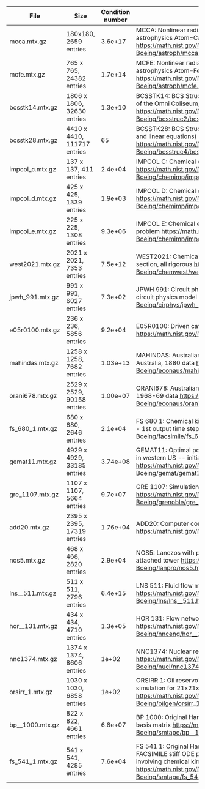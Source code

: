 | File | Size | Condition number | Description | 
|------|------|------------------|-------------|
|mcca.mtx.gz|180x180, 2659 entries|3.6e+17|MCCA: Nonlinear radiative transfer and statistical equilibrium in astrophysics Atom=Ca2, Atmos=VAL3C https://math.nist.gov/MatrixMarket/data/Harwell-Boeing/astroph/mcca.html |
|mcfe.mtx.gz|765 x 765, 24382 entries|1.7e+14|MCFE: Nonlinear radiative transfer and statistical equilibrium in astrophysics Atom=Fe, Atmos=M65GXM https://math.nist.gov/MatrixMarket/data/Harwell-Boeing/astroph/mcfe.html |
|bcsstk14.mtx.gz|1806 x 1806, 32630 entries|1.3e+10|BCSSTK14: BCS Structural Engineering Matrices (linear equations) Roof of the Omni Coliseum, Atlanta https://math.nist.gov/MatrixMarket/data/Harwell-Boeing/bcsstruc2/bcsstk14.html |
|bcsstk28.mtx.gz|4410 x 4410, 111717 entries|65| BCSSTK28: BCS Structural Engineering Matrices (eigenvalue problems and linear equations) Solid element model, linear statics https://math.nist.gov/MatrixMarket/data/Harwell-Boeing/bcsstruc4/bcsstk28.html |
|impcol_c.mtx.gz|137 x 137, 411 entries|2.4e+04| IMPCOL C: Chemical engineering plant models Ethylene plant model https://math.nist.gov/MatrixMarket/data/Harwell-Boeing/chemimp/impcol_c.html |
|impcol_d.mtx.gz|425 x 425, 1339 entries|1.9e+03| IMPCOL D: Chemical engineering plant models Nitric acid plant model https://math.nist.gov/MatrixMarket/data/Harwell-Boeing/chemimp/impcol_d.html |
|impcol_e.mtx.gz|225 x 225, 1308 entries|9.3e+06| IMPCOL E: Chemical engineering plant models Hydrocarbon separation problem https://math.nist.gov/MatrixMarket/data/Harwell-Boeing/chemimp/impcol_e.html |
|west2021.mtx.gz|2021 x 2021, 7353 entries|7.5e+12|WEST2021: Chemical engineering plant models Fifteen stage column section, all rigorous https://math.nist.gov/MatrixMarket/data/Harwell-Boeing/chemwest/west2021.html |
|jpwh_991.mtx.gz|991 x 991, 6027 entries|7.3e+02|JPWH 991: Circuit physics modeling Computer random simulation of a circuit physics model https://math.nist.gov/MatrixMarket/data/Harwell-Boeing/cirphys/jpwh_991.html |
|e05r0100.mtx.gz|236 x 236, 5856 entries|9.2e+04| E05R0100: Driven cavity driven cavity, 5x5 elements, Re=100 https://math.nist.gov/MatrixMarket/data/SPARSKIT/drivcav/e05r0100.html |
|mahindas.mtx.gz|1258 x 1258, 7682 entries|1.03e+13| MAHINDAS: Australian Economic Models Economic model of Victoria, Australia, 1880 data https://math.nist.gov/MatrixMarket/data/Harwell-Boeing/econaus/mahindas.html |
|orani678.mtx.gz|2529 x 2529, 90158 entries|1.00e+07| ORANI678: Australian Economic Models Economic model of Australia, 1968-69 data https://math.nist.gov/MatrixMarket/data/Harwell-Boeing/econaus/orani678.html |
|fs_680_1.mtx.gz|680 x 680, 2646 entries|2.1e+04| FS 680 1: Chemical kinetics problems RCHEM radiation chemistry study -- 1st output time step https://math.nist.gov/MatrixMarket/data/Harwell-Boeing/facsimile/fs_680_1.html |
|gemat11.mtx.gz|4929 x 4929, 33185 entries|3.74e+08| GEMAT11: Optimal power flow problems Power flow in 2400 bus system in western US -- initial basis https://math.nist.gov/MatrixMarket/data/Harwell-Boeing/gemat/gemat11.html |
|gre_1107.mtx.gz|1107 x 1107, 5664 entries|9.7e+07| GRE 1107: Simulation of computer systems https://math.nist.gov/MatrixMarket/data/Harwell-Boeing/grenoble/gre_1107.html |
|add20.mtx.gz|2395 x 2395, 17319 entries|1.76e+04| ADD20: Computer component design 20-bit adder https://math.nist.gov/MatrixMarket/data/misc/hamm/add20.html |
|nos5.mtx.gz|468 x 468, 2820 entries|2.9e+04| NOS5: Lanczos with partial reorthogonalization 3 story building with attached tower https://math.nist.gov/MatrixMarket/data/Harwell-Boeing/lanpro/nos5.html |
|lns__511.mtx.gz|511 x 511, 2796 entries|6.4e+15| LNS 511: Fluid flow modeling https://math.nist.gov/MatrixMarket/data/Harwell-Boeing/lns/lns__511.html |
|hor__131.mtx.gz|434 x 434, 4710 entries|1.3e+05| HOR 131: Flow network problem https://math.nist.gov/MatrixMarket/data/Harwell-Boeing/nnceng/hor__131.html |
|nnc1374.mtx.gz|1374 x 1374, 8606 entries|1e+02| NNC1374: Nuclear reactor models https://math.nist.gov/MatrixMarket/data/Harwell-Boeing/nucl/nnc1374.html |
|orsirr_1.mtx.gz|1030 x 1030, 6858 entries|1e+02| ORSIRR 1: Oil reservoir simulation - generated problems oil reservoir simulation for 21x21x5 irregular grid https://math.nist.gov/MatrixMarket/data/Harwell-Boeing/oilgen/orsirr_1.html |
|bp__1000.mtx.gz|822 x 822, 4661 entries|6.8e+07| BP 1000: Original Harwell sparse matrix test collection Simplex method basis matrix https://math.nist.gov/MatrixMarket/data/Harwell-Boeing/smtape/bp__1000.html |
|fs_541_1.mtx.gz|541 x 541, 4285 entries|7.6e+04| FS 541 1: Original Harwell sparse matrix test collection one stage of FACSIMILE stiff ODE package, for atmospheric pollution problem, involving chemical kinetics and 2d transport https://math.nist.gov/MatrixMarket/data/Harwell-Boeing/smtape/fs_541_1.html |
